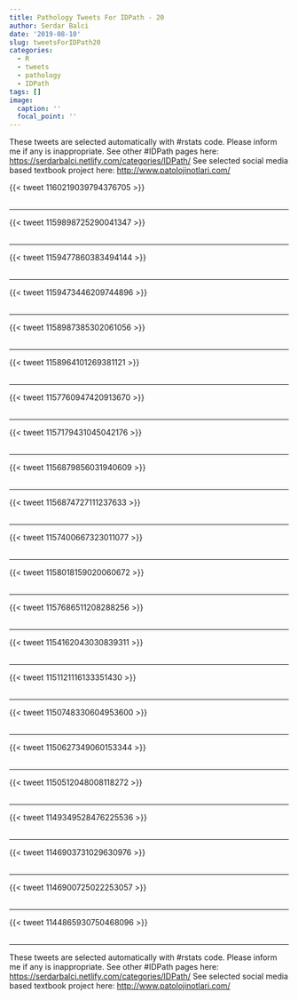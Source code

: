 ```yaml
---
title: Pathology Tweets For IDPath - 20
author: Serdar Balci
date: '2019-08-10'
slug: tweetsForIDPath20
categories:
  - R
  - tweets
  - pathology
  - IDPath
tags: []
image:
  caption: ''
  focal_point: ''
---
```



These tweets are selected automatically with #rstats code. Please inform me if any is inappropriate.
See other #IDPath pages here: https://serdarbalci.netlify.com/categories/IDPath/ 
See selected social media based textbook project here: http://www.patolojinotlari.com/

{{< tweet 1160219039794376705 >}}
<br>
<br>
<hr>
{{< tweet 1159898725290041347 >}}
<br>
<br>
<hr>
{{< tweet 1159477860383494144 >}}
<br>
<br>
<hr>
{{< tweet 1159473446209744896 >}}
<br>
<br>
<hr>
{{< tweet 1158987385302061056 >}}
<br>
<br>
<hr>
{{< tweet 1158964101269381121 >}}
<br>
<br>
<hr>
{{< tweet 1157760947420913670 >}}
<br>
<br>
<hr>
{{< tweet 1157179431045042176 >}}
<br>
<br>
<hr>
{{< tweet 1156879856031940609 >}}
<br>
<br>
<hr>
{{< tweet 1156874727111237633 >}}
<br>
<br>
<hr>
{{< tweet 1157400667323011077 >}}
<br>
<br>
<hr>
{{< tweet 1158018159020060672 >}}
<br>
<br>
<hr>
{{< tweet 1157686511208288256 >}}
<br>
<br>
<hr>
{{< tweet 1154162043030839311 >}}
<br>
<br>
<hr>
{{< tweet 1151121116133351430 >}}
<br>
<br>
<hr>
{{< tweet 1150748330604953600 >}}
<br>
<br>
<hr>
{{< tweet 1150627349060153344 >}}
<br>
<br>
<hr>
{{< tweet 1150512048008118272 >}}
<br>
<br>
<hr>
{{< tweet 1149349528476225536 >}}
<br>
<br>
<hr>
{{< tweet 1146903731029630976 >}}
<br>
<br>
<hr>
{{< tweet 1146900725022253057 >}}
<br>
<br>
<hr>
{{< tweet 1144865930750468096 >}}
<br>
<br>
<hr>


These tweets are selected automatically with #rstats code. Please inform me if any is inappropriate.
See other #IDPath pages here: https://serdarbalci.netlify.com/categories/IDPath/ 
See selected social media based textbook project here: http://www.patolojinotlari.com/
